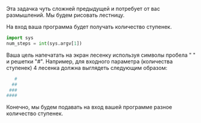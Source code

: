Эта задачка чуть сложней предыдущей и потребует от вас размышлений. Мы будем рисовать лестницу.

На вход ваша программа будет получать количество ступенек.
```python
import sys
num_steps = int(sys.argv[1])
```
Ваша цель напечатать на экран лесенку используя символы пробела " " и решетки "#". Например, для входного параметра (количества ступенек) 4 лесенка должна выглядеть следующим образом:
```python
   #
  ##
 ###
####
```
Конечно, мы будем подавать на вход вашей программе разное количество ступенек.